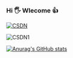 ### Hi 🖐 Wlecome 👍

<!--
**ZhiliangMa/ZhiliangMa** is a ✨ _special_ ✨ repository because its `README.md` (this file) appears on your GitHub profile.

Here are some ideas to get you started:

- 🔭 I’m currently working on ...
- 🌱 I’m currently learning ...
- 👯 I’m looking to collaborate on ...
- 🤔 I’m looking for help with ...
- 💬 Ask me about ...
- 📫 How to reach me: ...
- 😄 Pronouns: ...
- ⚡ Fun fact: ...
-->


[![CSDN](https://img.shields.io/badge/Blog-CSDN-red)](https://blog.csdn.net/mark_md/category_10794878.html)

![CSDN1](http://progressed.io/bar/28)

[![Anurag's GitHub stats](https://github-readme-stats.vercel.app/api?username=ZhiliangMa)](https://github.com/anuraghazra/github-readme-stats)
